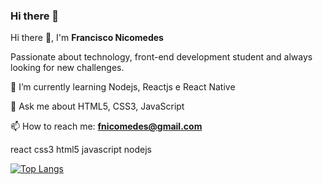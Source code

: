 ### Hi there 👋

Hi there 👋, I'm **Francisco Nicomedes**

Passionate about technology, front-end development student and always looking for new challenges.

🌱 I’m currently learning Nodejs, Reactjs e React Native

💬 Ask me about HTML5, CSS3, JavaScript

📫 How to reach me: **fnicomedes@gmail.com**

react css3 html5 javascript nodejs

[![Top Langs](https://github-readme-stats.vercel.app/api/top-langs/?username=fnicom&layout=compact)](https://github.com/fnicom/github-readme-stats)
